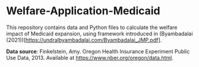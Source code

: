 # Welfare-Application-Medicaid
This repository contains data and Python files to calculate the welfare impact of Medicaid expansion, using framework introduced in (Byambadalai (2021))[https://undralbyambadalai.com/Byambadalai_JMP.pdf]. 

**Data source**: Finkelstein, Amy. Oregon Health Insurance Experiment Public Use Data, 2013. Available at https://www.nber.org/oregon/data.html.
